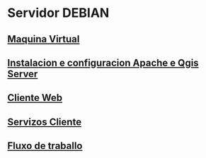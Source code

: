 # Servidor DEBIAN
## [Maquina Virtual](./01_CONFIG_MV.md)
## [Instalacion e configuracion Apache e Qgis Server](./02_APACHE.md)
## [Cliente Web](./03_CLIENTE.md)
## [Servizos Cliente](./04_SERVIZOS_CLIENTE.md)
## [Fluxo de traballo](./05_FLUXO_TRABALLO.md)


